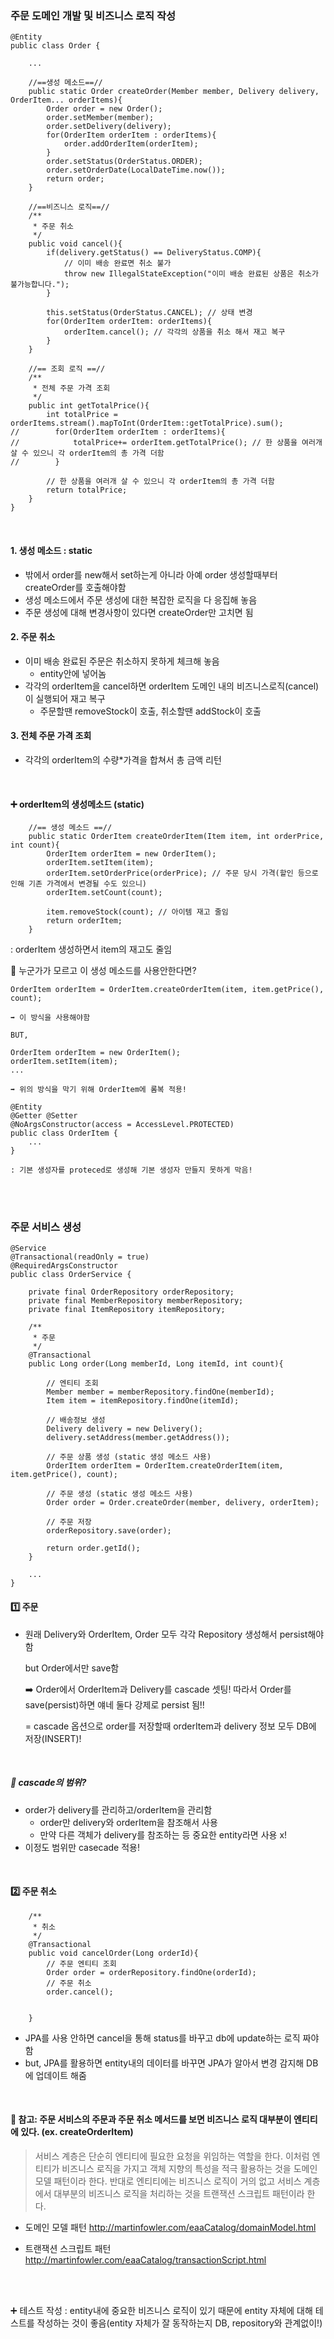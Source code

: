 

### 주문 도메인 개발 및 비즈니스 로직 작성

```
@Entity
public class Order {

    ...

    //==생성 메소드==//
    public static Order createOrder(Member member, Delivery delivery, OrderItem... orderItems){
        Order order = new Order();
        order.setMember(member);
        order.setDelivery(delivery);
        for(OrderItem orderItem : orderItems){
            order.addOrderItem(orderItem);
        }
        order.setStatus(OrderStatus.ORDER);
        order.setOrderDate(LocalDateTime.now());
        return order;
    }

    //==비즈니스 로직==//
    /**
     * 주문 취소
     */
    public void cancel(){
        if(delivery.getStatus() == DeliveryStatus.COMP){
            // 이미 배송 완료면 취소 불가
            throw new IllegalStateException("이미 배송 완료된 상품은 취소가 불가능합니다.");
        }
        
        this.setStatus(OrderStatus.CANCEL); // 상태 변경
        for(OrderItem orderItem: orderItems){
            orderItem.cancel(); // 각각의 상품을 취소 해서 재고 복구
        }
    }
    
    //== 조회 로직 ==//
    /**
     * 전체 주문 가격 조회
     */
    public int getTotalPrice(){
        int totalPrice = orderItems.stream().mapToInt(OrderItem::getTotalPrice).sum();
//        for(OrderItem orderItem : orderItems){
//            totalPrice+= orderItem.getTotalPrice(); // 한 상품을 여러개 살 수 있으니 각 orderItem의 총 가격 더함
//        }

        // 한 상품을 여러개 살 수 있으니 각 orderItem의 총 가격 더함
        return totalPrice;
    }
}

```

<br>

#### 1. 생성 메소드 : **static**
- 밖에서 order를 new해서 set하는게 아니라 아예 order 생성할때부터 createOrder를 호출해야함
- 생성 메소드에서 주문 생성에 대한 복잡한 로직을 다 응집해 놓음
- 주문 생성에 대해 변경사항이 있다면 createOrder만 고치면 됨

#### 2. 주문 취소
- 이미 배송 완료된 주문은 취소하지 못하게 체크해 놓음
    - entity안에 넣어놈
- 각각의 orderItem을 cancel하면 orderItem 도메인 내의 비즈니스로직(cancel)이 실행되어 재고 복구 
    - 주문할땐 removeStock이 호출, 취소할땐 addStock이 호출


#### 3. 전체 주문 가격 조회
- 각각의 orderItem의 수량*가격을 합쳐서 총 금액 리턴


<br>

#### ➕ orderItem의 생성메소드 (**static**)
```
    //== 생성 메소드 ==//
    public static OrderItem createOrderItem(Item item, int orderPrice, int count){
        OrderItem orderItem = new OrderItem();
        orderItem.setItem(item);
        orderItem.setOrderPrice(orderPrice); // 주문 당시 가격(할인 등으로 인해 기존 가격에서 변경될 수도 있으니)
        orderItem.setCount(count);
        
        item.removeStock(count); // 아이템 재고 줄임
        return orderItem;
    }

```
: orderItem 생성하면서 item의 재고도 줄임

📌 누군가가 모르고 이 생성 메소드를 사용안한다면?
```
OrderItem orderItem = OrderItem.createOrderItem(item, item.getPrice(), count);

➡️ 이 방식을 사용해야함 

BUT,

OrderItem orderItem = new OrderItem();
orderItem.setItem(item);
...

➡️ 위의 방식을 막기 위해 OrderItem에 롬복 적용!

@Entity
@Getter @Setter
@NoArgsConstructor(access = AccessLevel.PROTECTED)
public class OrderItem {
    ...
}

: 기본 생성자를 proteced로 생성해 기본 생성자 만들지 못하게 막음!
```


<br><br>

### 주문 서비스 생성
```
@Service
@Transactional(readOnly = true)
@RequiredArgsConstructor
public class OrderService {

    private final OrderRepository orderRepository;
    private final MemberRepository memberRepository;
    private final ItemRepository itemRepository;

    /**
     * 주문
     */
    @Transactional
    public Long order(Long memberId, Long itemId, int count){

        // 엔티티 조회
        Member member = memberRepository.findOne(memberId);
        Item item = itemRepository.findOne(itemId);

        // 배송정보 생성
        Delivery delivery = new Delivery();
        delivery.setAddress(member.getAddress());

        // 주문 상품 생성 (static 생성 메소드 사용)
        OrderItem orderItem = OrderItem.createOrderItem(item, item.getPrice(), count);

        // 주문 생성 (static 생성 메소드 사용)
        Order order = Order.createOrder(member, delivery, orderItem);

        // 주문 저장
        orderRepository.save(order);
        
        return order.getId();
    }

    ...
}
```

#### 1️⃣ 주문 

- 원래 Delivery와 OrderItem, Order 모두 각각 Repository 생성해서 persist해야함 
    
    but Order에서만 save함

    ➡️ Order에서 OrderItem과 Delivery를 cascade 셋팅! 따라서 Order를 save(persist)하면 얘네 둘다 강제로 persist 됨!! 

    = cascade 옵션으로 order를 저장할때 orderItem과 delivery 정보 모두 DB에 저장(INSERT)!

<br>

##### 📌 cascade의 범위?
- order가 delivery를 관리하고/orderItem을 관리함
    - order만 delivery와 orderItem을 참조해서 사용
    - 만약 다른 객체가 delivery를 참조하는 등 중요한 entity라면 사용 x!
- 이정도 범위만 casecade 적용!

<br>

#### 2️⃣ 주문 취소
```
    /**
     * 취소
     */
    @Transactional
    public void cancelOrder(Long orderId){
        // 주문 엔티티 조회
        Order order = orderRepository.findOne(orderId);
        // 주문 취소
        order.cancel();
        
        
    }

```

- JPA를 사용 안하면 cancel을 통해 status를 바꾸고 db에 update하는 로직 짜야함
- but, JPA를 활용하면 entity내의 데이터를 바꾸면 JPA가 알아서 변경 감지해 DB에 업데이트 해줌


<br>

#### 📌 참고: 주문 서비스의 주문과 주문 취소 메서드를 보면 비즈니스 로직 대부분이 엔티티에 있다. (ex. createOrderItem)

> 서비스 계층은 단순히 엔티티에 필요한 요청을 위임하는 역할을 한다. 이처럼 엔티티가 비즈니스 로직을 가지고
객체 지향의 특성을 적극 활용하는 것을 도메인 모델 패턴이라 한다. 반대로 엔티티에는 비즈니스 로직이 거의 없고 서비스 계층에서
대부분의 비즈니스 로직을 처리하는 것을 트랜잭션 스크립트 패턴이라 한다.

- 도메인 모델 패턴 http://martinfowler.com/eaaCatalog/domainModel.html

- 트랜잭션 스크립트 패턴 http://martinfowler.com/eaaCatalog/transactionScript.html


<br><br>

➕ 테스트 작성
: entity내에 중요한 비즈니스 로직이 있기 때문에 entity 자체에 대해 테스트를 작성하는 것이 좋음(entity 자체가 잘 동작하는지 DB, repository와 관계없이!)
